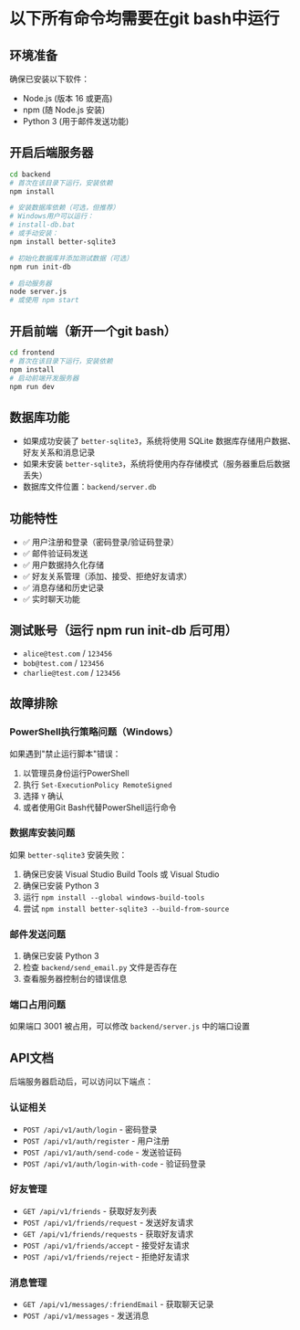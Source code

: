 # 以下所有命令均需要在git bash中运行

## 环境准备
确保已安装以下软件：
- Node.js (版本 16 或更高)
- npm (随 Node.js 安装)
- Python 3 (用于邮件发送功能)

## 开启后端服务器
```bash
cd backend
# 首次在该目录下运行，安装依赖
npm install

# 安装数据库依赖（可选，但推荐）
# Windows用户可以运行：
# install-db.bat
# 或手动安装：
npm install better-sqlite3

# 初始化数据库并添加测试数据（可选）
npm run init-db

# 启动服务器
node server.js
# 或使用 npm start
```

## 开启前端（新开一个git bash）
```bash
cd frontend
# 首次在该目录下运行，安装依赖
npm install
# 启动前端开发服务器
npm run dev
```

## 数据库功能
- 如果成功安装了 `better-sqlite3`，系统将使用 SQLite 数据库存储用户数据、好友关系和消息记录
- 如果未安装 `better-sqlite3`，系统将使用内存存储模式（服务器重启后数据丢失）
- 数据库文件位置：`backend/server.db`

## 功能特性
- ✅ 用户注册和登录（密码登录/验证码登录）
- ✅ 邮件验证码发送
- ✅ 用户数据持久化存储
- ✅ 好友关系管理（添加、接受、拒绝好友请求）
- ✅ 消息存储和历史记录
- ✅ 实时聊天功能

## 测试账号（运行 npm run init-db 后可用）
- `alice@test.com` / `123456`
- `bob@test.com` / `123456`  
- `charlie@test.com` / `123456`

## 故障排除

### PowerShell执行策略问题（Windows）
如果遇到"禁止运行脚本"错误：
1. 以管理员身份运行PowerShell
2. 执行 `Set-ExecutionPolicy RemoteSigned`
3. 选择 `Y` 确认
4. 或者使用Git Bash代替PowerShell运行命令

### 数据库安装问题
如果 `better-sqlite3` 安装失败：
1. 确保已安装 Visual Studio Build Tools 或 Visual Studio
2. 确保已安装 Python 3
3. 运行 `npm install --global windows-build-tools`
4. 尝试 `npm install better-sqlite3 --build-from-source`

### 邮件发送问题
1. 确保已安装 Python 3
2. 检查 `backend/send_email.py` 文件是否存在
3. 查看服务器控制台的错误信息

### 端口占用问题
如果端口 3001 被占用，可以修改 `backend/server.js` 中的端口设置

## API文档
后端服务器启动后，可以访问以下端点：

### 认证相关
- `POST /api/v1/auth/login` - 密码登录
- `POST /api/v1/auth/register` - 用户注册
- `POST /api/v1/auth/send-code` - 发送验证码
- `POST /api/v1/auth/login-with-code` - 验证码登录

### 好友管理
- `GET /api/v1/friends` - 获取好友列表
- `POST /api/v1/friends/request` - 发送好友请求
- `GET /api/v1/friends/requests` - 获取好友请求
- `POST /api/v1/friends/accept` - 接受好友请求
- `POST /api/v1/friends/reject` - 拒绝好友请求

### 消息管理
- `GET /api/v1/messages/:friendEmail` - 获取聊天记录
- `POST /api/v1/messages` - 发送消息
